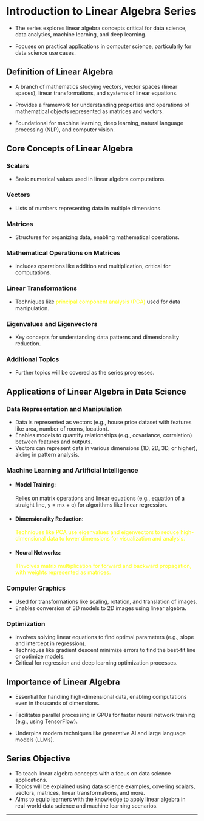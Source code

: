 

# Introduction to Linear Algebra Series

- The series explores linear algebra concepts critical for data science, data analytics, machine learning, and deep learning.

- Focuses on practical applications in computer science, particularly for data science use cases.

## Definition of Linear Algebra

- A branch of mathematics studying vectors, vector spaces (linear spaces), linear transformations, and systems of linear equations.

- Provides a framework for understanding properties and operations of mathematical objects represented as matrices and vectors.
- Foundational for machine learning, deep learning, natural language processing (NLP), and computer vision.

## Core Concepts of Linear Algebra
### Scalars
- Basic numerical values used in linear algebra computations.
### Vectors
- Lists of numbers representing data in multiple dimensions.
### Matrices
- Structures for organizing data, enabling mathematical operations.
### Mathematical Operations on Matrices
- Includes operations like addition and multiplication, critical for computations.
### Linear Transformations
- Techniques like <text style="color:yellow">principal component analysis (PCA)</text> used for data manipulation.
### Eigenvalues and Eigenvectors
- Key concepts for understanding data patterns and dimensionality reduction.
### Additional Topics
- Further topics will be covered as the series progresses.

## Applications of Linear Algebra in Data Science

### Data Representation and Manipulation
- Data is represented as vectors (e.g., house price dataset with features like area, number of rooms, location).
- Enables models to quantify relationships (e.g., covariance, correlation) between features and outputs.
- Vectors can represent data in various dimensions (1D, 2D, 3D, or higher), aiding in pattern analysis.
### Machine Learning and Artificial Intelligence
- #### Model Training: 
    Relies on matrix operations and linear equations (e.g., equation of a straight line, y = mx + c) for algorithms like linear regression.

- #### Dimensionality Reduction: 
    <text style="color:yellow">Techniques like PCA use eigenvalues and eigenvectors to reduce high-dimensional data to lower dimensions for visualization and analysis.</text>
- #### Neural Networks: 
    <text style="color:yellow">TInvolves matrix multiplication for forward and backward propagation, with weights represented as matrices.
    </text>
### Computer Graphics
- Used for transformations like scaling, rotation, and translation of images.
- Enables conversion of 3D models to 2D images using linear algebra.
### Optimization
- Involves solving linear equations to find optimal parameters (e.g., slope and intercept in regression).
- Techniques like gradient descent minimize errors to find the best-fit line or optimize models.
- Critical for regression and deep learning optimization processes.

## Importance of Linear Algebra

- Essential for handling high-dimensional data, enabling computations even in thousands of dimensions.

- Facilitates parallel processing in GPUs for faster neural network training (e.g., using TensorFlow).
- Underpins modern techniques like generative AI and large language models (LLMs).

## Series Objective

- To teach linear algebra concepts with a focus on data science applications.
- Topics will be explained using data science examples, covering scalars, vectors, matrices, linear transformations, and more.
- Aims to equip learners with the knowledge to apply linear algebra in real-world data science and machine learning scenarios.

---

